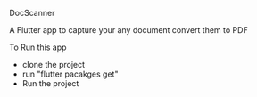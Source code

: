 DocScanner

A Flutter app to capture your any document convert them to PDF

To Run this app

  - clone the project
  - run "flutter pacakges get"
  - Run the project

